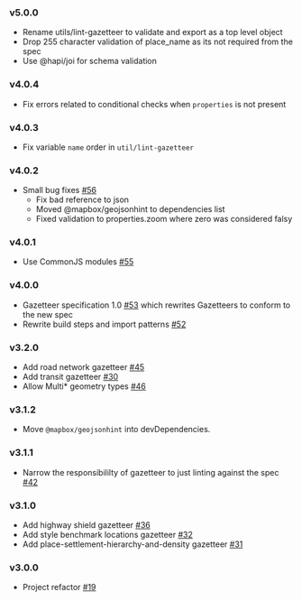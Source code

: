 ### v5.0.0

- Rename utils/lint-gazetteer to validate and export as a top level object
- Drop 255 character validation of place_name as its not required from the spec
- Use @hapi/joi for schema validation

### v4.0.4

- Fix errors related to conditional checks when `properties` is not present

### v4.0.3

- Fix variable `name` order in `util/lint-gazetteer`

### v4.0.2

- Small bug fixes [#56](https://github.com/mapbox/gazetteer/pull/56)
  - Fix bad reference to json
  - Moved @mapbox/geojsonhint to dependencies list
  - Fixed validation to properties.zoom where zero was considered falsy

### v4.0.1

- Use CommonJS modules [#55](https://github.com/mapbox/gazetteer/pull/55)

### v4.0.0

- Gazetteer specification 1.0 [#53](https://github.com/mapbox/gazetteer/pull/53) which rewrites Gazetteers to conform to the new spec
- Rewrite build steps and import patterns [#52](https://github.com/mapbox/gazetteer/pull/52)

### v3.2.0

- Add road network gazetteer [#45](https://github.com/mapbox/gazetteer/pull/45)
- Add transit gazetteer [#30](https://github.com/mapbox/gazetteer/pull/30)
- Allow Multi\* geometry types [#46](https://github.com/mapbox/gazetteer/pull/46)

### v3.1.2

- Move `@mapbox/geojsonhint` into devDependencies.

### v3.1.1

- Narrow the responsibililty of gazetteer to just linting against the spec [#42](https://github.com/mapbox/gazetteer/pull/42)

### v3.1.0

- Add highway shield gazetteer [#36](https://github.com/mapbox/gazetteer/pull/36)
- Add style benchmark locations gazetteer [#32](https://github.com/mapbox/gazetteer/pull/32)
- Add place-settlement-hierarchy-and-density gazetteer [#31](https://github.com/mapbox/gazetteer/pull/31)

### v3.0.0

- Project refactor [#19](https://github.com/mapbox/gazetteer/pull/19)

